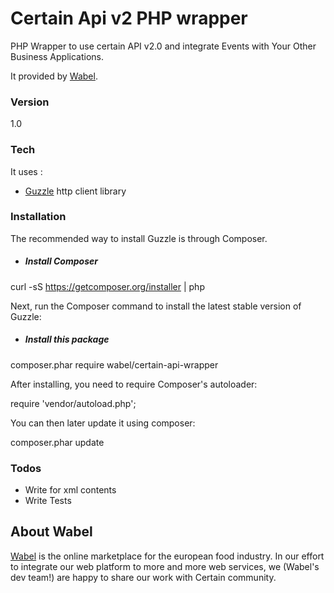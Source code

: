 # Certain Api v2 PHP wrapper 

PHP Wrapper to use certain API v2.0 and integrate Events with Your Other Business Applications.

It provided by [Wabel]. 
### Version
1.0
### Tech

It uses :
* [Guzzle] http client library

### Installation

The recommended way to install Guzzle is through Composer.

- ##### Install Composer
curl -sS https://getcomposer.org/installer | php

Next, run the Composer command to install the latest stable version of Guzzle:
- ##### Install this package
composer.phar require wabel/certain-api-wrapper

After installing, you need to require Composer's autoloader:

require 'vendor/autoload.php';

You can then later update it using composer:

composer.phar update

### Todos

 - Write for xml contents
 - Write Tests

About Wabel
----------------
[Wabel] is the online marketplace for the european food industry. In our effort to integrate our web platform to more and more web services, we (Wabel's dev team!) are happy to share our work with Certain community.

[Guzzle]: <https://github.com/guzzle/guzzle>
[Wabel]: <http://www.wabel.com>


